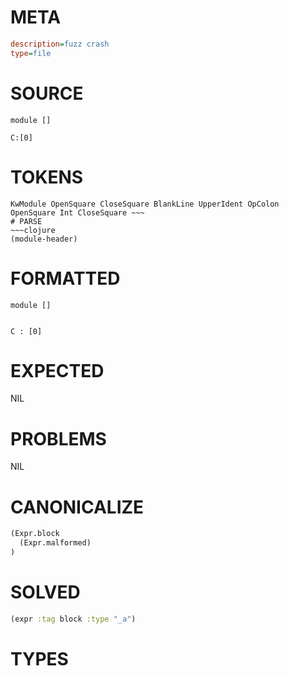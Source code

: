 # META
~~~ini
description=fuzz crash
type=file
~~~
# SOURCE
~~~roc
module []

C:[0]
~~~
# TOKENS
~~~text
KwModule OpenSquare CloseSquare BlankLine UpperIdent OpColon OpenSquare Int CloseSquare ~~~
# PARSE
~~~clojure
(module-header)
~~~
# FORMATTED
~~~roc
module []


C : [0]
~~~
# EXPECTED
NIL
# PROBLEMS
NIL
# CANONICALIZE
~~~clojure
(Expr.block
  (Expr.malformed)
)
~~~
# SOLVED
~~~clojure
(expr :tag block :type "_a")
~~~
# TYPES
~~~roc
~~~
